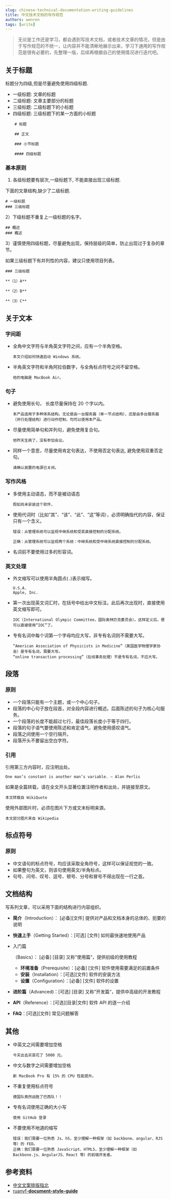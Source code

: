 ```yaml
---
slug: chinese-technical-documentation-writing-guidelines
title: 中文技术文档的写作规范
authors: wenren
tags: [write]
---
```


> 无论是工作还是学习，都会遇到写技术文档，或者技术文章的情况，但是由于写作规范的不统一，让内容并不能清晰地展示出来，学习下通用的写作规范是很有必要的，先整理一版，后续再根据自己的使用情况进行迭代吧。

<!-- truncate -->
关于标题
----

标题分为四级,但是尽量避免使用四级标题.

*   一级标题: 文章的标题
*   二级标题: 文章主要部分的标题
*   三级标题: 二级标题下的小标题
*   四级标题: 三级标题下的某一方面的小标题

```
    # 标题
    
    ## 正文
    
    ### 小节标题
    
    #### 四级标题
``` 

### 基本原则

1.  各级标题要有层次,一级标题下, 不能直接出现三级标题.

下面的文章结构,缺少了二级标题.

    # 一级标题
    ### 三级标题
    

2）下级标题不重复上一级标题的名字。

    ## 概述
    ### 概述
    

3）谨慎使用四级标题，尽量避免出现，保持层级的简单，防止出现过于复杂的章节。

如果三级标题下有并列性的内容，建议只使用项目列表。

    ### 三级标题
    
    **（1）A**
    
    **（2）B**
    
    **（3）C**
    

关于文本
----

### 字间距

*   全角中文字符与半角英文字符之间，应有一个半角空格。
    
        本文介绍如何快速启动 Windows 系统。
        
    
*   半角英文字符和半角阿拉伯数字，与全角标点符号之间不留空格。
    
        他的电脑是 MacBook Air。
        
    

### 句子

*   避免使用长句， 长度尽量保持在 20 个字以内。
    
        本产品适用于多种体系结构。无论是由一台服务器（单一节点结构），还是由多台服务器（并行处理结构）进行动作控制，均可以使用本产品。
        
    
*   尽量使用简单句和并列句，避免使用复合句。
    
        他昨天生病了，没有参加会议。
        
    
*   同样一个意思，尽量使用肯定句表达，不使用否定句表达, 避免使用双重否定句。
    
        请确认装置的电源已关闭。
        
    

### 写作风格

*   多使用主动语态，而不是被动语态
    
        假如尚未安装这个软件，
        
    
*   使用代词时（比如“其”、“该”、“此”、“这”等词），必须明确指代的内容，保证只有一个含义。
    
        错误：从管理系统可以监视中继系统和受其直接控制的分配系统。
        
        正确：从管理系统可以监视两个系统：中继系统和受中继系统直接控制的分配系统。
        
    
*   名词前不要使用过多的形容词。
    

### 英文处理

*   外文缩写可以使用半角圆点(`.`)表示缩写。
    
        U.S.A.
        Apple, Inc.
        
    
*   第一次出现英文词汇时，在括号中给出中文标注。此后再次出现时，直接使用英文缩写即可。
    
        IOC（International Olympic Committee，国际奥林匹克委员会）。这样定义后，便可以直接使用“IOC”了。
        
    
*   专有名词中每个词第一个字母均应大写，非专有名词则不需要大写。
    
        “American Association of Physicists in Medicine”（美国医学物理学家协会）是专有名词，需要大写。
        “online transaction processing”（在线事务处理）不是专有名词，不应大写。
        
    

段落
--

### 原则

*   一个段落只能有一个主题，或一个中心句子。
*   段落的中心句子放在段首，对全段内容进行概述。后面陈述的句子为核心句服务。
*   一个段落的长度不能超过七行，最佳段落长度小于等于四行。
*   段落的句子语气要使用陈述和肯定语气，避免使用感叹语气。
*   段落之间使用一个空行隔开。
*   段落开头不要留出空白字符。

### 引用

引用第三方内容时，应注明出处。

    One man’s constant is another man’s variable. — Alan Perlis
    

如果是全篇转载，请在全文开头显著位置注明作者和出处，并链接至原文。

    本文转载自 WikiQuote
    

使用外部图片时，必须在图片下方或文末标明来源。

    本文部分图片来自 Wikipedia
    

标点符号
----

### 原则

*   中文语句的标点符号，均应该采取全角符号，这样可以保证视觉的一致。
*   如果整句为英文，则该句使用英文/半角标点。
*   句号、问号、叹号、逗号、顿号、分号和冒号不得出现在一行之首。

文档结构
----

写系列文章，可以采用下面的结构进行内容组织。

*   **简介**（Introduction）： \[必备\]\[文件\] 提供对产品和文档本身的总体的、扼要的说明
    
*   **快速上手**（Getting Started）：\[可选\] \[文件\] 如何最快速地使用产品
    
*   入门篇
    
    （Basics）： \[必备\] \[目录\] 又称”使用篇“，提供初级的使用教程
    
    *   **环境准备**（Prerequisite）：\[必备\] \[文件\] 软件使用需要满足的前置条件
    *   **安装**（Installation）：\[可选\]\[文件\] 软件的安装方法
    *   **设置**（Configuration）：\[必备\] \[文件\] 软件的设置
*   **进阶篇**（Advanced)：\[可选\] \[目录\] 又称”开发篇“，提供中高级的开发教程
    
*   **API**（Reference）：\[可选\]\[目录|文件\] 软件 API 的逐一介绍
    
*   **FAQ**：\[可选\]\[文件\] 常见问题解答
    

其他
--

*   中英文之间需要增加空格
    
        今天出去买菜花了 5000 元。
        
    
*   中文与数字之间需要增加空格
    
        新 MacBook Pro 有 15% 的 CPU 性能提升。
        
    
*   不重复使用标点符号
    
        德国队竟然战胜了巴西队！！
        
    
*   专有名词使用正确的大小写
    
        使用 GitHub 登录
        
    
*   不要使用不地道的缩写
    
        错误：我们需要一位熟悉 Js、h5，至少理解一种框架（如 backbone、angular、RJS 等）的 FED。
        正确：我们需要一位熟悉 JavaScript、HTML5，至少理解一种框架（如 Backbone.js、AngularJS、React 等）的前端开发者。
        
    

参考资料
----

*   [中文文案排版指北](https://github.com/mzlogin/chinese-copywriting-guidelines)
*   [ruanyf-**document-style-guide**](https://github.com/ruanyf/document-style-guide)